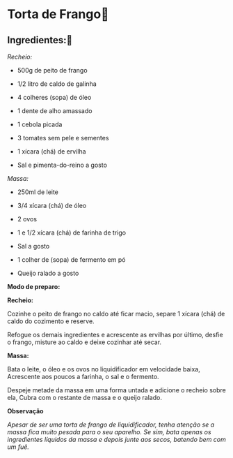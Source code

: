 # Torta de Frango🐔

## Ingredientes:📝

*Recheio:*

* 500g de peito de frango

* 1/2 litro de caldo de galinha

* 4 colheres (sopa) de óleo

* 1 dente de alho amassado

* 1 cebola picada

* 3 tomates sem pele e sementes

* 1 xícara (chá) de ervilha

* Sal e pimenta-do-reino a gosto

*Massa:*

* 250ml de leite

* 3/4 xícara (chá) de óleo

* 2 ovos

* 1 e 1/2 xícara (chá) de farinha de trigo

* Sal a gosto

* 1 colher de (sopa) de fermento em pó

* Queijo ralado a gosto

**Modo de preparo:**

**Recheio:**

Cozinhe o peito de frango no caldo até ficar macio, separe 1 xícara (chá) de caldo do cozimento e reserve.

Refogue os demais ingredientes e acrescente as ervilhas por último, desfie o frango, misture ao caldo e deixe cozinhar até secar.

**Massa:**

Bata o leite, o óleo e os ovos no liquidificador em velocidade baixa, Acrescente aos poucos a farinha, o sal e o fermento.

Despeje metade da massa em uma forma untada e adicione o recheio sobre ela, Cubra com o restante de massa e o queijo ralado. 

**Observação**

*Apesar de ser uma torta de frango de liquidificador, tenha atenção se a massa fica muito pesada para o seu aparelho. Se sim, bata apenas os ingredientes líquidos da massa e depois junte aos secos, batendo bem com um fuê.*
